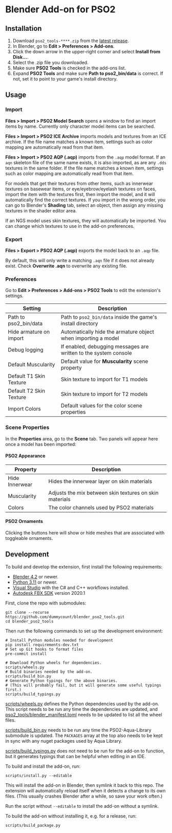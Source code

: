 # Blender Add-on for PSO2

## Installation

1. Download `pso2_tools-****.zip` from the [latest release](https://github.com/dummycount/blender_pso2_tools/releases/latest).
2. In Blender, go to **Edit > Preferences > Add-ons**.
3. Click the down arrow in the upper-right corner and select **Install from Disk...**.
4. Select the .zip file you downloaded.
5. Make sure **PSO2 Tools** is checked in the add-ons list.
6. Expand **PSO2 Tools** and make sure **Path to pso2_bin/data** is correct. If not, set it to point to your game's install directory.

## Usage

### Import

**Files > Import > PSO2 Model Search** opens a window to find an import items by name. Currently only character model items can be searched.

**Files > Import > PSO2 ICE Archive** imports models and textures from an ICE archive. If the file name matches a known item, settings such as color mapping are automatically read from that item.

**Files > Import > PSO2 AQP (.aqp)** imports from the `.aqp` model format. If an `aqn` skeleton file of the same name exists, it is also imported, as are any `.dds` textures in the same folder. If the file name matches a known item, settings such as color mapping are automatically read from that item.

For models that get their textures from other items, such as innerwear textures on basewear items, or eye/eyebrow/eyelash textures on faces, import the item with the textures first, then import the model, and it will automatically find the correct textures. If you import in the wrong order, you can go to Blender's **Shading** tab, select an object, then assign any missing textures in the shader editor area.

If an NGS model uses skin textures, they will automatically be imported. You can change which textures to use in the add-on preferences.

### Export

**Files > Export > PSO2 AQP (.aqp)** exports the model back to an `.aqp` file.

By default, this will only write a matching `.aqn` file if it does not already exist. Check **Overwrite .aqn** to overwrite any existing file.

### Preferences

Go to **Edit > Preferences > Add-ons > PSO2 Tools** to edit the extension's settings.

| Setting                 | Description                                                      |
| ----------------------- | ---------------------------------------------------------------- |
| Path to pso2_bin/data   | Path to `pso2_bin/data` inside the game's install directory      |
| Hide armature on import | Automatically hide the armature object when importing a model    |
| Debug logging           | If enabled, debugging messages are written to the system console |
| Default Muscularity     | Default value for **Muscularity** scene property                 |
| Default T1 Skin Texture | Skin texture to import for T1 models                             |
| Default T2 Skin Texture | Skin texture to import for T2 models                             |
| Import Colors           | Default values for the color scene properties                    |

### Scene Properties

In the **Properties** area, go to the **Scene** tab. Two panels will appear here once a model has been imported:

#### PSO2 Appearance

| Property       | Description                                             |
| -------------- | ------------------------------------------------------- |
| Hide Innerwear | Hides the innerwear layer on skin materials             |
| Muscularity    | Adjusts the mix between skin textures on skin materials |
| Colors         | The color channels used by PSO2 materials               |

#### PSO2 Ornaments

Clicking the buttons here will show or hide meshes that are associated with toggleable ornaments.

## Development

To build and develop the extension, first install the following requirements:

- [Blender 4.2](https://www.blender.org/download/releases/) or newer.
- [Python 3.11](https://www.python.org/downloads/) or newer.
- [Visual Studio](https://visualstudio.microsoft.com/vs/community/) with the C# and C++ workflows installed.
- [Autodesk FBX SDK](https://www.autodesk.com/content/dam/autodesk/www/adn/fbx/2020-1/fbx20201_fbxsdk_vs2017_win.exe) version 2020.1

First, clone the repo with submodules:

```pwsh
git clone --recurse https://github.com/dummycount/blender_pso2_tools.git
cd blender_pso2_tools
```

Then run the following commands to set up the development environment:

```pwsh
# Install Python modules needed for development
pip install requirements-dev.txt
# Set up Git hooks to format files
pre-commit install

# Download Python wheels for dependencies.
scripts/wheels.py
# Build binaries needed by the add-on.
scripts/build_bin.py
# Generate Python typings for the above binaries.
# (This will probably fail, but it will generate some useful typings first.)
scripts/build_typings.py
```

[scripts/wheels.py](scripts/wheels.py) defines the Python dependencies used by the add-on. This script needs to be run any time the dependencies are updated, and [pso2_tools/blender_manifest.toml](pso2_tools/blender_manifest.toml) needs to be updated to list all the wheel files.

[scripts/build_bin.py](scripts/build_bin.py) needs to be run any time the PSO2-Aqua-Library submodule is updated. The `PACKAGES` array at the top also needs to be kept in sync with any nuget packages used by Aqua Library.

[scripts/build_typings.py](scripts/build_typings.py) does not need to be run for the add-on to function, but it generates typings that can be helpful when editing in an IDE.

To build and install the add-on, run:

```pwsh
scripts/install.py --editable
```

This will install the add-on in Blender, then symlink it back to this repo. The extension will automatically reload itself when it detects a change to its own files. (This usually crashes Blender after a while, so save your work often.)

Run the script without `--editable` to install the add-on without a symlink.

To build the add-on without installing it, e.g. for a release, run:

```pwsh
scripts/build_package.py
```
